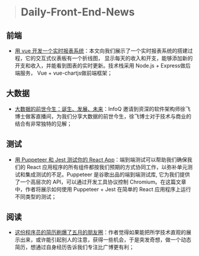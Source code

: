 
> # Daily-Front-End-News

## 前端

- [用 vue 开发一个实时报表系统](https://www.codementor.io/iamlese/build-a-realtime-chart-with-vue-js-j7h1yvcbk)：本文向我们展示了一个实时报表系统的搭建过程，它的交互式仪表板有一个折线图， 显示每天的收入和开支，能够添加新的开支和收入，并能看到图表的实时更新。技术栈采用 Node.js + Express做后端服务， Vue + vue-chartjs做前端框架；

## 大数据

- [大数据的前世今生：诞生、发展、未来](https://mp.weixin.qq.com/s?__biz=MjM5MDE0Mjc4MA==&mid=2651007391&idx=1&sn=5f80df255e0bf4f576bf2c57bdeb4add&chksm=bdbed1cc8ac958dab6a588a2d3b9ae59445fab9139d09d2431b20ea5737c5c22b2bff951bb7a&mpshare=1&scene=1&srcid=0612btzZzQaLSx2r9Lzh1IAX&pass_ticket=XIzVOixXiICwLYd5qW84%2FsUcSNqYpSPN7jpjE5Vs3%2BWdg1OE38xNRhy9KaJAGDeb#rd)：InfoQ 邀请到资深的软件架构师徐飞博士做客直播间，为我们分享大数据的前世今生，徐飞博士对于技术与商业的结合有非常独特的见解；

## 测试

- [用 Puppeteer 和 Jest 测试你的 React App](https://blog.bitsrc.io/testing-your-react-app-with-puppeteer-and-jest-c72b3dfcde59)：端到端测试可以帮助我们确保我们的 React 应用程序的所有组件都按我们预期的方式协同工作，以弥补单元测试和集成测试的不足。Puppeteer 是谷歌出品的端到端测试库, 它为我们提供了一个高层次的 API，可以通过开发工具协议控制 Chromium。在这篇文章中，作者将展示如何使用 Puppeteer + Jest 在简单的 React 应用程序上运行不同类型的测试；

## 阅读

- [这份程序员的简历刷爆了五月的朋友圈](https://blog.csdn.net/csdnnews/article/details/80288328)：作者觉得如果能把所学技术直观的展示出来，或许能引起别人的注意，获得一些机会，于是突发奇想，做一个动态简历，想通过自身经历告诉我们专注比广博更有利；